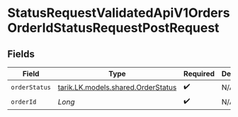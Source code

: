 # StatusRequestValidatedApiV1OrdersOrderIdStatusRequestPostRequest


## Fields

| Field                                                                    | Type                                                                     | Required                                                                 | Description                                                              |
| ------------------------------------------------------------------------ | ------------------------------------------------------------------------ | ------------------------------------------------------------------------ | ------------------------------------------------------------------------ |
| `orderStatus`                                                            | [tarik.LK.models.shared.OrderStatus](../../models/shared/OrderStatus.md) | :heavy_check_mark:                                                       | N/A                                                                      |
| `orderId`                                                                | *Long*                                                                   | :heavy_check_mark:                                                       | N/A                                                                      |